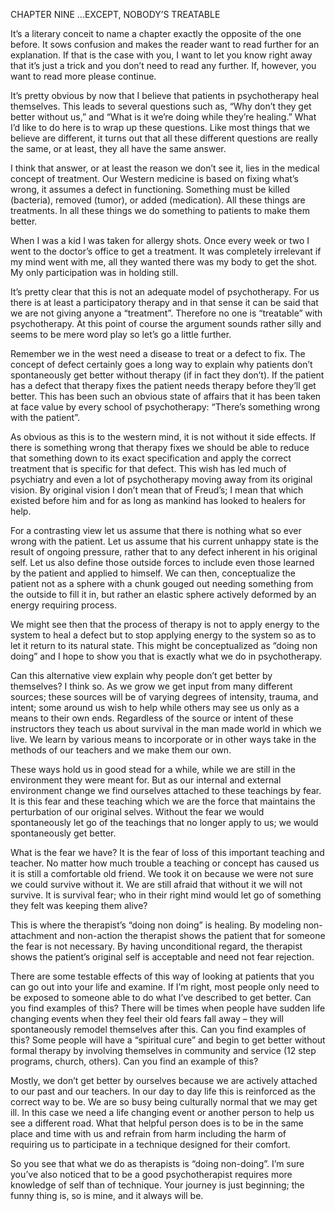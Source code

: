 CHAPTER NINE ...EXCEPT, NOBODY’S TREATABLE

It’s a literary conceit to name a chapter exactly the opposite of the one before.
It sows confusion and makes the reader want to read further for an explanation. If that is the case with you, I want to let you know right away that it’s just a trick and you don’t need to read any further. If, however, you want to read more please continue.

It’s pretty obvious by now that I believe that patients in psychotherapy heal
themselves. This leads to several questions such as, “Why don’t they get better without us,” and “What is it we’re doing while they’re healing.” What I’d like to do here is to wrap up these questions. Like most things that we believe are different, it turns out that all these different questions are really the same, or at least, they all have the same answer.

I think that answer, or at least the reason we don’t see it, lies in the medical
concept of treatment. Our Western medicine is based on fixing what’s wrong, it assumes a defect in functioning. Something must be killed (bacteria), removed (tumor), or added (medication). All these things are treatments. In all these things we do something to patients to make them better.

When I was a kid I was taken for allergy shots. Once every week or two I went to
the doctor’s office to get a treatment. It was completely irrelevant if my mind went with me, all they wanted there was my body to get the shot. My only participation was in holding still.

It’s pretty clear that this is not an adequate model of psychotherapy. For us
there is at least a participatory therapy and in that sense it can be said that we are not giving anyone a “treatment”. Therefore no one is “treatable” with psychotherapy. At this point of course the argument sounds rather silly and seems to be mere word play so let’s go a little further.

Remember we in the west need a disease to treat or a defect to fix. The concept
of defect certainly goes a long way to explain why patients don’t spontaneously get better without therapy (if in fact they don’t). If the patient has a defect that therapy fixes the patient needs therapy before they’ll get better. This has been such an obvious state of affairs that it has been taken at face value by every school of psychotherapy: “There’s something wrong with the patient”.

As obvious as this is to the western mind, it is not without it side effects. If
there is something wrong that therapy fixes we should be able to reduce that something down to its exact specification and apply the correct treatment that is specific for that defect. This wish has led much of psychiatry and even a lot of psychotherapy moving away from its original vision. By original vision I don’t mean that of Freud’s; I mean that which existed before him and for as long as mankind has looked to healers for help.

For a contrasting view let us assume that there is nothing what so ever wrong
with the patient. Let us assume that his current unhappy state is the result of ongoing pressure, rather that to any defect inherent in his original self. Let us also define those outside forces to include even those learned by the patient and applied to himself. We can then, conceptualize the patient not as a sphere with a chunk gouged out needing something from the outside to fill it in, but rather an elastic sphere actively deformed by an energy requiring process.

We might see then that the process of therapy is not to apply energy to the
system to heal a defect but to stop applying energy to the system so as to let it return to its natural state. This might be conceptualized as “doing non doing” and I hope to show you that is exactly what we do in psychotherapy.

Can this alternative view explain why people don’t get better by themselves? I
think so. As we grow we get input from many different sources; these sources will be of varying degrees of intensity, trauma, and intent; some around us wish to help while others may see us only as a means to their own ends. Regardless of the source or intent of these instructors they teach us about survival in the man made world in which we live. We learn by various means to incorporate or in other ways take in the methods of our teachers and we make them our own.

These ways hold us in good stead for a while, while we are still in the
environment they were meant for. But as our internal and external environment change we find ourselves attached to these teachings by fear. It is this fear and these teaching which we are the force that maintains the perturbation of our original selves. Without the fear we would spontaneously let go of the teachings that no longer apply to us; we would spontaneously get better.

What is the fear we have? It is the fear of loss of this important teaching and
teacher. No matter how much trouble a teaching or concept has caused us it is still a comfortable old friend. We took it on because we were not sure we could survive without it. We are still afraid that without it we will not survive. It is survival fear; who in their right mind would let go of something they felt was keeping them alive?

This is where the therapist’s “doing non doing” is healing. By modeling
non-attachment and non-action the therapist shows the patient that for someone the fear is not necessary. By having unconditional regard, the therapist shows the patient’s original self is acceptable and need not fear rejection.

There are some testable effects of this way of looking at patients that you can
go out into your life and examine. If I’m right, most people only need to be
exposed to someone able to do what I’ve described to get better. Can you find examples of this? There will be times when people have sudden life changing events when they feel their old fears fall away – they will spontaneously remodel themselves after this. Can you find examples of this? Some people will have a “spiritual cure” and begin to get better without formal therapy by involving themselves in community and service (12 step programs, church, others). Can you find an example of this?

Mostly, we don’t get better by ourselves because we are actively attached to our
past and our teachers. In our day to day life this is reinforced as the correct way to be. We are so busy being culturally normal that we may get ill. In this case we need a life changing event or another person to help us see a different road. What that helpful person does is to be in the same place and time with us and refrain from harm including the harm of requiring us to participate in a technique designed for their comfort.

So you see that what we do as therapists is “doing non-doing”. I’m sure you’ve
also noticed that to be a good psychotherapist requires more knowledge of self than of technique. Your journey is just beginning; the funny thing is, so is mine, and it always will be.
